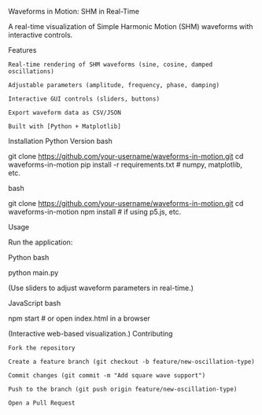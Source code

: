 Waveforms in Motion: SHM in Real-Time

A real-time visualization of Simple Harmonic Motion (SHM) waveforms with interactive controls.


Features

    Real-time rendering of SHM waveforms (sine, cosine, damped oscillations)

    Adjustable parameters (amplitude, frequency, phase, damping)

    Interactive GUI controls (sliders, buttons)

    Export waveform data as CSV/JSON

    Built with [Python + Matplotlib] 
    
Installation
Python Version
bash

git clone https://github.com/your-username/waveforms-in-motion.git
cd waveforms-in-motion
pip install -r requirements.txt  # numpy, matplotlib, etc.

bash

git clone https://github.com/your-username/waveforms-in-motion.git
cd waveforms-in-motion
npm install  # if using p5.js, etc.

Usage

Run the application:

Python
bash

python main.py

(Use sliders to adjust waveform parameters in real-time.)

JavaScript
bash

npm start  # or open index.html in a browser

(Interactive web-based visualization.)
Contributing

    Fork the repository

    Create a feature branch (git checkout -b feature/new-oscillation-type)

    Commit changes (git commit -m "Add square wave support")

    Push to the branch (git push origin feature/new-oscillation-type)

    Open a Pull Request


